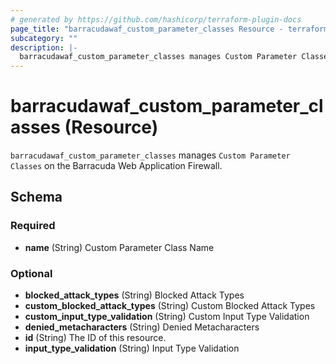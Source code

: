```yaml
---
# generated by https://github.com/hashicorp/terraform-plugin-docs
page_title: "barracudawaf_custom_parameter_classes Resource - terraform-provider-barracudawaf"
subcategory: ""
description: |-
  barracudawaf_custom_parameter_classes manages Custom Parameter Classes on the Barracuda Web Application Firewall.
---
```


# barracudawaf_custom_parameter_classes (Resource)

`barracudawaf_custom_parameter_classes` manages `Custom Parameter Classes` on the Barracuda Web Application Firewall.



<!-- schema generated by tfplugindocs -->
## Schema

### Required

- **name** (String) Custom Parameter Class Name

### Optional

- **blocked_attack_types** (String) Blocked Attack Types
- **custom_blocked_attack_types** (String) Custom Blocked Attack Types
- **custom_input_type_validation** (String) Custom Input Type Validation
- **denied_metacharacters** (String) Denied Metacharacters
- **id** (String) The ID of this resource.
- **input_type_validation** (String) Input Type Validation


